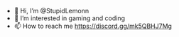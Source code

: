 - 👋 Hi, I’m @StupidLemonn
- 👀 I’m interested in gaming and coding
- 📫 How to reach me https://discord.gg/mk5QBHJ7Mg

<!---
StupidLemonn/StupidLemonn is a ✨ special ✨ repository because its `README.md` (this file) appears on your GitHub profile.
You can click the Preview link to take a look at your changes.
--->
